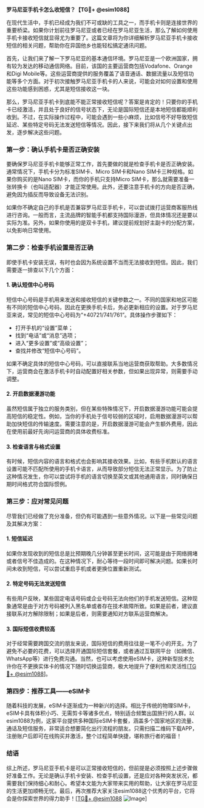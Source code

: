 **罗马尼亚手机卡怎么收短信？【TG💪+ @esim1088】**

在现代生活中，手机已经成为我们不可或缺的工具之一，而手机卡则是连接世界的重要桥梁。如果你计划前往罗马尼亚或者已经在罗马尼亚生活，那么了解如何使用手机卡接收短信就显得尤为重要了。这篇文章将为你详细解析罗马尼亚手机卡接收短信的相关问题，帮助你在异国他乡也能轻松搞定通讯问题。

首先，让我们来了解一下罗马尼亚的基本通信环境。罗马尼亚是一个欧洲国家，拥有较为发达的移动通信网络。目前，该国的主要运营商包括Vodafone、Orange和Digi Mobile等。这些运营商提供的服务覆盖了语音通话、数据流量以及短信功能等多个方面。对于初次接触罗马尼亚手机卡的人来说，可能会对如何设置和使用这些功能感到困惑，尤其是短信接收这一块。

那么，罗马尼亚手机卡到底能不能正常接收短信呢？答案是肯定的！只要你的手机卡已经激活，并且处于良好的信号状态下，无论是国际短信还是本地短信都能顺利收到。不过，在实际操作过程中，可能会遇到一些小麻烦，比如信号不好导致短信延迟、某些特定号码无法发送短信等情况。因此，接下来我们将从几个关键点出发，逐步解决这些问题。

### **第一步：确认手机卡是否正确安装**
要确保罗马尼亚手机卡能够正常工作，首先要做的就是检查手机卡是否正确安装。通常情况下，手机卡分为标准SIM卡、Micro SIM卡和Nano SIM卡三种规格。如果你购买的是Nano SIM卡，而你的手机只支持Micro SIM卡，那么就需要准备一张转换卡（也叫适配器）才能正常使用。此外，还要注意手机卡的方向是否正确，避免因为插反而导致设备无法识别。

如果你不确定自己的手机是否兼容罗马尼亚手机卡，可以尝试拨打运营商客服热线进行咨询。一般而言，主流品牌的智能手机都支持国际漫游，但具体情况还是要以实际为准。另外，如果你使用的是双卡手机，建议提前规划好主副卡的分配方案，以免影响日常使用。

### **第二步：检查手机设置是否正确**
即使手机卡安装无误，有时也会因为系统设置不当而无法接收到短信。因此，我们需要逐一排查以下几个方面：

#### **1. 确认短信中心号码**
短信中心号码是手机用来发送和接收短信的关键参数之一。不同的国家和地区可能有不同的短信中心号码，因此在更换手机卡后，务必更新相应的设置。对于罗马尼亚来说，常见的短信中心号码为“+40721/741/761”。具体操作步骤如下：
- 打开手机的“设置”菜单；
- 找到“电话”或“消息”选项；
- 进入“更多设置”或“高级设置”；
- 查找并修改“短信中心号码”。

如果不确定具体的短信中心号码，可以直接联系当地运营商获取帮助。大多数情况下，运营商会在激活手机卡时自动配置好相关参数，但如果出现异常，则需要手动调整。

#### **2. 开启数据漫游功能**
虽然短信属于独立的服务类别，但在某些特殊情况下，开启数据漫游功能可能会提高短信的稳定性。例如，当你的手机处于信号较弱的区域时，启用数据漫游可以帮助加快短信的传输速度。需要注意的是，开启数据漫游可能会产生额外费用，因此在使用前最好先询问运营商的具体收费标准。

#### **3. 检查语言与格式设置**
有时候，短信内容的语言和格式也会影响其接收效果。比如，有些手机默认的语言设置可能不匹配所使用的手机卡语言，从而导致部分短信无法正常显示。为了防止这种情况发生，你可以尝试将手机的语言切换至英文或其他通用语言，同时确保日期时间格式符合国际惯例。

### **第三步：应对常见问题**
尽管我们已经做了充分准备，但仍有可能遇到一些意外情况。以下是一些常见问题及其解决方案：

#### **1. 短信延迟**
如果你发现收到的短信总是比预期晚几分钟甚至更长时间，这可能是由于网络拥堵或者信号不佳造成的。在这种情况下，耐心等待一段时间即可解决问题。如果长时间未收到短信，可以尝试重启手机或者更换位置重新测试。

#### **2. 特定号码无法发送短信**
有些用户反映，某些固定电话号码或企业号码无法向他们的手机发送短信。这种现象通常是由于对方号码被列入黑名单或者存在技术故障所致。如果是前者，建议直接联系对方解除限制；如果是后者，则需要通知对方联系运营商解决。

#### **3. 国际短信收费较高**
对于经常需要跨国交流的朋友来说，国际短信的费用往往是一笔不小的开支。为了避免不必要的花费，可以选择开通国际短信套餐，或者通过互联网平台（如微信、WhatsApp等）进行免费沟通。当然，也可以考虑使用eSIM卡，这种新型技术允许你在不更换实体卡的情况下随时切换运营商，极大地提升了便利性和灵活性[[TG💪+ @esim1088](https://t.me/s/esim1088)]。

### **第四步：推荐工具——eSIM卡**
随着科技的发展，eSIM卡逐渐成为一种新兴的选择。相比于传统的物理SIM卡，eSIM卡具有体积小巧、无需剪卡等诸多优点，特别适合频繁出国旅行的人群。以esim1088为例，这家平台提供多种国际eSIM卡套餐，涵盖多个国家地区的流量、通话及短信服务，非常适合想要简化出行流程的朋友。只需扫描二维码下载APP，注册账户后即可在线购买并激活，整个过程简单快捷，堪称旅行者的福音！

### **结语**
综上所述，罗马尼亚手机卡是可以正常接收短信的，但前提是必须按照上述步骤做好准备工作。无论是确认手机卡安装、检查手机设置，还是应对各种突发状况，都需要我们保持细心和耐心。希望本文能为大家带来实用的帮助，让大家在罗马尼亚的生活更加顺畅无忧。最后，再次推荐大家关注esim1088这个优秀的平台，它将会是你探索世界的得力助手！[[TG💪+ @esim1088](https://t.me/s/esim1088) ![Image](https://i.postimg.cc/4NQfJmqS/Snipaste-2025-05-13-00-14-12.png)]